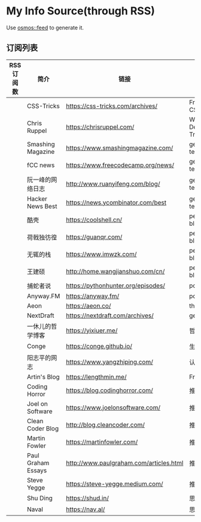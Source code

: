 # My Info Source(through RSS)

Use [osmos::feed](https://github.com/osmoscraft/osmosfeed) to generate it.

## 订阅列表

| RSS 订阅数 | 简介                 | 链接                                      | 标签                      |
| ------- | ------------------ | --------------------------------------- | ----------------------- |
|         | CSS-Tricks         | https://css-tricks.com/archives/        | Front-end; CSS          |
|         | Chris Ruppel       | https://chrisruppel.com/                | Web Developer; Traveler |
|         | Smashing Magazine  | https://www.smashingmagazine.com/       | general technology      |
|         | fCC news           | https://www.freecodecamp.org/news/      | general technology      |
|         | 阮一峰的网络日志           | http://www.ruanyifeng.com/blog/         | general technology      |
|         | Hacker News Best   | https://news.ycombinator.com/best       | general technology      |
|         | 酷壳                 | https://coolshell.cn/                   | personal blog           |
|         | 荷戟独彷徨              | https://guanqr.com/                     | personal blog           |
|         | 无辄的栈               | https://www.imwzk.com/                  | personal blog           |
|         | 王建硕                | http://home.wangjianshuo.com/cn/        | personal blog           |
|         | 捕蛇者说               | https://pythonhunter.org/episodes/      | podcast                 |
|         | Anyway.FM          | https://anyway.fm/                      | podcast                 |
|         | Aeon               | https://aeon.co/                        | thinking                |
|         | NextDraft          | https://nextdraft.com/archives/         | general                 |
|         | 一休儿的哲学博客           | https://yixiuer.me/                     | 哲学; 思想                  |
|         | Conge              | https://conge.github.io/                | 生活                      |
|         | 阳志平的网志             | https://www.yangzhiping.com/            | 认知科学                    |
|         | Artin's Blog       | https://lengthmin.me/                   | Front-end               |
|         | Coding Horror      | https://blog.codinghorror.com/          | 推荐                      |
|         | Joel on Software   | https://www.joelonsoftware.com/         | 推荐                      |
|         | Clean Coder Blog   | http://blog.cleancoder.com/             | 推荐                      |
|         | Martin Fowler      | https://martinfowler.com/               | 推荐                      |
|         | Paul Graham Essays | http://www.paulgraham.com/articles.html | 推荐                      |
|         | Steve Yegge        | https://steve-yegge.medium.com/         | 推荐                      |
|         | Shu Ding           | https://shud.in/                        | 思考                      |
|         | Naval              | https://nav.al/                         | 思考; 认知                  |
